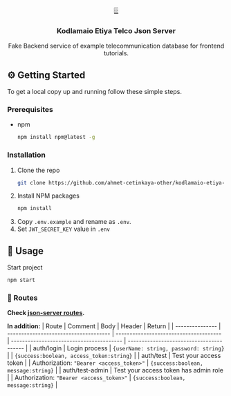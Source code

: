 <p align="center">
  <a href="https://github.com/ahmet-cetinkaya-other/kodlamaio-etiya-telco-json-server">🗄️</a>
  <h3 align="center">Kodlamaio Etiya Telco Json Server</h3>
  <p align="center">
    Fake Backend service of example telecommunication database for frontend tutorials.
  </p>
</p>

## ⚙️ Getting Started

To get a local copy up and running follow these simple steps.

### Prerequisites

- npm
  ```sh
  npm install npm@latest -g
  ```

### Installation

1. Clone the repo
   ```sh
   git clone https://github.com/ahmet-cetinkaya-other/kodlamaio-etiya-telco-json-server.git
   ```
2. Install NPM packages
   ```sh
   npm install
   ```
3. Copy `.env.example` and rename as `.env`.
4. Set `JWT_SECRET_KEY` value in `.env`

## 🚀 Usage

Start project

```sh
npm start
```

### 🔀 Routes

**Check [json-server routes](https://github.com/typicode/json-server/blob/master/README.md#routes).**

**In addition:**
| Route | Comment | Body | Header | Return |
| --------------- | ------------------------------------- | -------------------------------------- | ---------------------------------------- | ---------------------------------------- |
| auth/login | Login process | `{userName: string, password: string}` | | `{success:boolean, access_token:string}` |
| auth/test | Test your access token | | Authorization: `"Bearer <access_token>"` | `{success:boolean, message:string}` |
| auth/test-admin | Test your access token has admin role | | Authorization: `"Bearer <access_token>"` | `{success:boolean, message:string}` |
